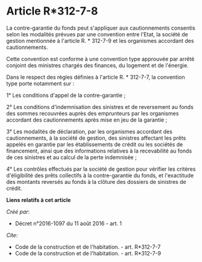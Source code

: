 # Article R*312-7-8

La contre-garantie du fonds peut s'appliquer aux cautionnements consentis selon les modalités prévues par une convention
entre l'Etat, la société de gestion mentionnée à l'article R. * 312-7-9 et les organismes accordant des cautionnements. 

Cette convention est conforme à une convention type approuvée par arrêté conjoint des ministres chargés des finances, du
logement et de l'énergie. 

Dans le respect des règles définies à l'article R. * 312-7-7, la convention type porte notamment sur : 

1° Les conditions d'appel de la contre-garantie ; 

2° Les conditions d'indemnisation des sinistres et de reversement au fonds des sommes recouvrées auprès des emprunteurs par
les organismes accordant des cautionnements après mise en jeu de la garantie ; 

3° Les modalités de déclaration, par les organismes accordant des cautionnements, à la société de gestion, des sinistres
affectant les prêts appelés en garantie par les établissements de crédit ou les sociétés de financement, ainsi que des
informations relatives à la recevabilité au fonds de ces sinistres et au calcul de la perte indemnisée ; 

4° Les contrôles effectués par la société de gestion pour vérifier les critères d'éligibilité des prêts collectifs à la
contre-garantie du fonds, et l'exactitude des montants reversés au fonds à la clôture des dossiers de sinistres de crédit.

**Liens relatifs à cet article**

_Créé par_:

  - Décret n°2016-1097 du 11 août 2016 - art. 1

_Cite_:

  - Code de la construction et de l'habitation. - art. R*312-7-7
  - Code de la construction et de l'habitation. - art. R*312-7-9
